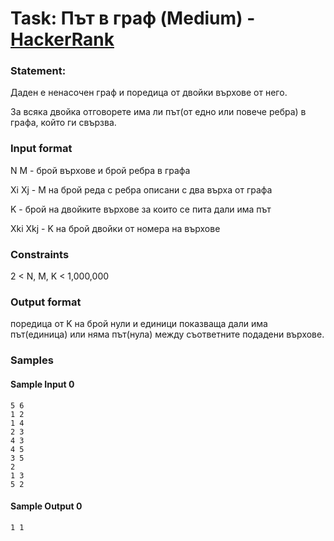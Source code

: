 # Task: Път в граф (Medium) - [HackerRank](<https://www.hackerrank.com/contests/exam-2020-02-06-sda/challenges/challenge-2852>)


### Statement:

Даден е ненасочен граф и поредица от двойки върхове от него.

За всяка двойка отговорете има ли път(от едно или повече ребра) в графа, който ги свързва.


### Input format

N M - брой върхове и брой ребра в графа

Xi Xj - M на брой реда с ребра описани с два върха от графа 

K - брой на двойките върхове за които се пита дали има път

Xki Xkj - K на брой двойки от номера на върхове


### Constraints

2 &lt; N, M, K &lt; 1,000,000

### Output format

поредица от K на брой нули и единици  показваща дали има път(единица) или няма път(нула) между съответните подадени върхове.


### Samples


#### Sample Input 0
```
5 6
1 2
1 4
2 3
4 3
4 5
3 5
2
1 3
5 2
```

#### Sample Output 0
```
1 1
```
